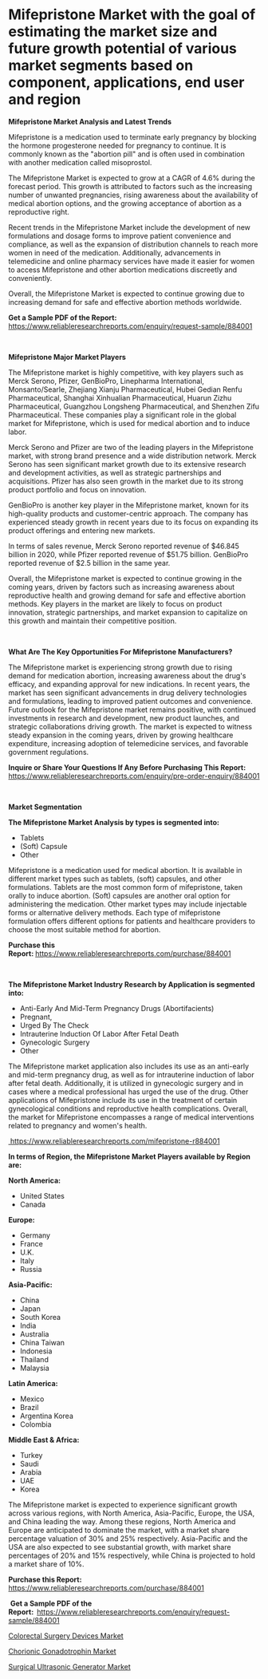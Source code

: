<p><h1>Mifepristone Market with the goal of estimating the market size and future growth potential of various market segments based on component, applications, end user and region</h1></p><p><strong>Mifepristone Market Analysis and Latest Trends</strong></p>
<p><p>Mifepristone is a medication used to terminate early pregnancy by blocking the hormone progesterone needed for pregnancy to continue. It is commonly known as the "abortion pill" and is often used in combination with another medication called misoprostol.</p><p>The Mifepristone Market is expected to grow at a CAGR of 4.6% during the forecast period. This growth is attributed to factors such as the increasing number of unwanted pregnancies, rising awareness about the availability of medical abortion options, and the growing acceptance of abortion as a reproductive right.</p><p>Recent trends in the Mifepristone Market include the development of new formulations and dosage forms to improve patient convenience and compliance, as well as the expansion of distribution channels to reach more women in need of the medication. Additionally, advancements in telemedicine and online pharmacy services have made it easier for women to access Mifepristone and other abortion medications discreetly and conveniently.</p><p>Overall, the Mifepristone Market is expected to continue growing due to increasing demand for safe and effective abortion methods worldwide.</p></p>
<p><strong>Get a Sample PDF of the Report:&nbsp;</strong> <a href="https://www.reliableresearchreports.com/enquiry/request-sample/884001">https://www.reliableresearchreports.com/enquiry/request-sample/884001</a></p>
<p>&nbsp;</p>
<p><strong>Mifepristone Major Market Players</strong></p>
<p><p>The Mifepristone market is highly competitive, with key players such as Merck Serono, Pfizer, GenBioPro, Linepharma International, Monsanto/Searle, Zhejiang Xianju Pharmaceutical, Hubei Gedian Renfu Pharmaceutical, Shanghai Xinhualian Pharmaceutical, Huarun Zizhu Pharmaceutical, Guangzhou Longsheng Pharmaceutical, and Shenzhen Zifu Pharmaceutical. These companies play a significant role in the global market for Mifepristone, which is used for medical abortion and to induce labor.</p><p>Merck Serono and Pfizer are two of the leading players in the Mifepristone market, with strong brand presence and a wide distribution network. Merck Serono has seen significant market growth due to its extensive research and development activities, as well as strategic partnerships and acquisitions. Pfizer has also seen growth in the market due to its strong product portfolio and focus on innovation.</p><p>GenBioPro is another key player in the Mifepristone market, known for its high-quality products and customer-centric approach. The company has experienced steady growth in recent years due to its focus on expanding its product offerings and entering new markets.</p><p>In terms of sales revenue, Merck Serono reported revenue of $46.845 billion in 2020, while Pfizer reported revenue of $51.75 billion. GenBioPro reported revenue of $2.5 billion in the same year.</p><p>Overall, the Mifepristone market is expected to continue growing in the coming years, driven by factors such as increasing awareness about reproductive health and growing demand for safe and effective abortion methods. Key players in the market are likely to focus on product innovation, strategic partnerships, and market expansion to capitalize on this growth and maintain their competitive position.</p></p>
<p>&nbsp;</p>
<p><strong>What Are The Key Opportunities For Mifepristone Manufacturers?</strong></p>
<p><p>The Mifepristone market is experiencing strong growth due to rising demand for medication abortion, increasing awareness about the drug's efficacy, and expanding approval for new indications. In recent years, the market has seen significant advancements in drug delivery technologies and formulations, leading to improved patient outcomes and convenience. Future outlook for the Mifepristone market remains positive, with continued investments in research and development, new product launches, and strategic collaborations driving growth. The market is expected to witness steady expansion in the coming years, driven by growing healthcare expenditure, increasing adoption of telemedicine services, and favorable government regulations.</p></p>
<p><strong>Inquire or Share Your Questions If Any Before Purchasing This Report:</strong> <a href="https://www.reliableresearchreports.com/enquiry/pre-order-enquiry/884001">https://www.reliableresearchreports.com/enquiry/pre-order-enquiry/884001</a></p>
<p>&nbsp;</p>
<p><strong>Market Segmentation</strong></p>
<p><strong>The Mifepristone Market Analysis by types is segmented into:</strong></p>
<p><ul><li>Tablets</li><li>(Soft) Capsule</li><li>Other</li></ul></p>
<p><p>Mifepristone is a medication used for medical abortion. It is available in different market types such as tablets, (soft) capsules, and other formulations. Tablets are the most common form of mifepristone, taken orally to induce abortion. (Soft) capsules are another oral option for administering the medication. Other market types may include injectable forms or alternative delivery methods. Each type of mifepristone formulation offers different options for patients and healthcare providers to choose the most suitable method for abortion.</p></p>
<p><strong>Purchase this Report:&nbsp;</strong><a href="https://www.reliableresearchreports.com/purchase/884001">https://www.reliableresearchreports.com/purchase/884001</a></p>
<p>&nbsp;</p>
<p><strong>The Mifepristone Market Industry Research by Application is segmented into:</strong></p>
<p><ul><li>Anti-Early And Mid-Term Pregnancy Drugs (Abortifacients)</li><li>Pregnant,</li><li>Urged By The Check</li><li>Intrauterine Induction Of Labor After Fetal Death</li><li>Gynecologic Surgery</li><li>Other</li></ul></p>
<p><p>The Mifepristone market application also includes its use as an anti-early and mid-term pregnancy drug, as well as for intrauterine induction of labor after fetal death. Additionally, it is utilized in gynecologic surgery and in cases where a medical professional has urged the use of the drug. Other applications of Mifepristone include its use in the treatment of certain gynecological conditions and reproductive health complications. Overall, the market for Mifepristone encompasses a range of medical interventions related to pregnancy and women's health.</p></p>
<p><a href="https://www.reliableresearchreports.com/mifepristone-r884001">&nbsp;https://www.reliableresearchreports.com/mifepristone-r884001</a></p>
<p><strong>In terms of Region, the Mifepristone Market Players available by Region are:</strong></p>
<p>
    <p> <strong> North America: </strong>
        <ul>
            <li>United States</li>
            <li>Canada</li>
        </ul>
        </p> 
    <p> <strong> Europe: </strong>
        <ul>
            <li>Germany</li>
            <li>France</li>
            <li>U.K.</li>
            <li>Italy</li>
            <li>Russia</li>
        </ul>
        </p> 
    <p> <strong> Asia-Pacific: </strong>
        <ul>
            <li>China</li>
            <li>Japan</li>
            <li>South Korea</li>
            <li>India</li>
            <li>Australia</li>
            <li>China Taiwan</li>
            <li>Indonesia</li>
            <li>Thailand</li>
            <li>Malaysia</li>
        </ul>
        </p> 
    <p> <strong> Latin America: </strong>
        <ul>
            <li>Mexico</li>
            <li>Brazil</li>
            <li>Argentina Korea</li>
            <li>Colombia</li>
        </ul>
        </p> 
    <p> <strong> Middle East & Africa: </strong>
        <ul>
            <li>Turkey</li>
            <li>Saudi</li>
            <li>Arabia</li>
            <li>UAE</li>
            <li>Korea</li>
        </ul>
    </p>
    </p>
<p><p>The Mifepristone market is expected to experience significant growth across various regions, with North America, Asia-Pacific, Europe, the USA, and China leading the way. Among these regions, North America and Europe are anticipated to dominate the market, with a market share percentage valuation of 30% and 25% respectively. Asia-Pacific and the USA are also expected to see substantial growth, with market share percentages of 20% and 15% respectively, while China is projected to hold a market share of 10%.</p></p>
<p><strong>Purchase this Report: </strong><a href="https://www.reliableresearchreports.com/purchase/884001">https://www.reliableresearchreports.com/purchase/884001</a></p>
<p>&nbsp;<strong>Get a Sample PDF of the Report:&nbsp;&nbsp;</strong><a href="https://www.reliableresearchreports.com/enquiry/request-sample/884001">https://www.reliableresearchreports.com/enquiry/request-sample/884001</a></p>
<p><strong></strong></p>
<p><p><a href="https://www.linkedin.com/pulse/colorectal-surgery-devicesnbspmarket-focuses-market-share-5mipf">Colorectal Surgery Devices Market</a></p><p><a href="https://github.com/NikolasKirlin2023/Market-Research-Report-List-1/blob/main/chorionic-gonadotrophin-market.md">Chorionic Gonadotrophin Market</a></p><p><a href="https://www.linkedin.com/pulse/surgical-ultrasonic-generator-market-research-report-its-history-ty9vf">Surgical Ultrasonic Generator Market</a></p></p>